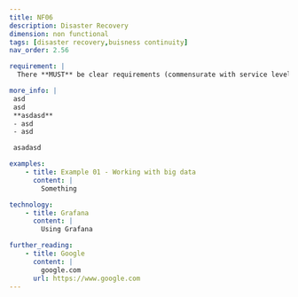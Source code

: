 ```yaml
---
title: NF06
description: Disaster Recovery
dimension: non functional
tags: [disaster recovery,buisness continuity]
nav_order: 2.56

requirement: |
  There **MUST** be clear requirements (commensurate with service levels) around DR & BC (and a pragmatic approach taken with regards DR/BC events planned for) 

more_info: |
 asd
 asd
 **asdasd**
 - asd 
 - asd

 asadasd

examples: 
    - title: Example 01 - Working with big data
      content: |
        Something

technology:
    - title: Grafana
      content: |
        Using Grafana

further_reading:
    - title: Google
      content: |
        google.com
      url: https://www.google.com
---
```

